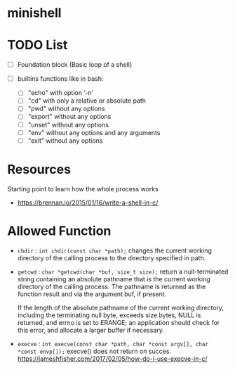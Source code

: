 # minishell

# TODO List
- [ ] Foundation block (Basic loop of a shell)

- [ ] builtins functions like in bash:
    - [ ] "echo" with option ’-n’
    - [ ] "cd" with only a relative or absolute path
    - [ ] "pwd" without any options
    - [ ] "export" without any options
    - [ ] "unset" without any options
    - [ ] "env" without any options and any arguments
    - [ ] "exit" without any options

# Resources
Starting point to learn how the whole process works
- https://brennan.io/2015/01/16/write-a-shell-in-c/

# Allowed Function
- `chdir` : `int chdir(const char *path);`
    changes the current working directory of the calling process to the directory specified in path.

- `getcwd` : `char *getcwd(char *buf, size_t size);`
    return a null-terminated string containing an
    absolute pathname that is the current working directory of the
    calling process.  The pathname is returned as the function result
    and via the argument buf, if present.

    If the length of the absolute pathname of the current working
    directory, including the terminating null byte, exceeds size
    bytes, NULL is returned, and errno is set to ERANGE; an
    application should check for this error, and allocate a larger
    buffer if necessary.

- `execve` : `int execve(const char *path, char *const argv[], char *const envp[]);`
    execve() does not return on succes.
    https://jameshfisher.com/2017/02/05/how-do-i-use-execve-in-c/